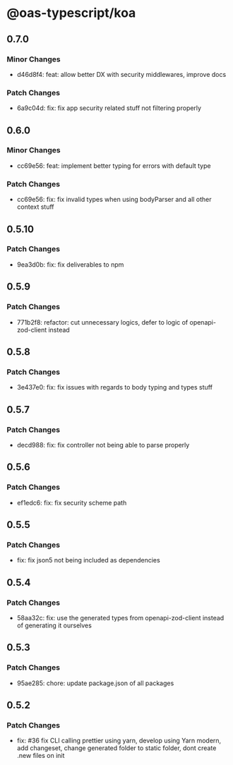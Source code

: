 # @oas-typescript/koa

## 0.7.0

### Minor Changes

- d46d8f4: feat: allow better DX with security middlewares, improve docs

### Patch Changes

- 6a9c04d: fix: fix app security related stuff not filtering properly

## 0.6.0

### Minor Changes

- cc69e56: feat: implement better typing for errors with default type

### Patch Changes

- cc69e56: fix: fix invalid types when using bodyParser and all other context stuff

## 0.5.10

### Patch Changes

- 9ea3d0b: fix: fix deliverables to npm

## 0.5.9

### Patch Changes

- 771b2f8: refactor: cut unnecessary logics, defer to logic of openapi-zod-client instead

## 0.5.8

### Patch Changes

- 3e437e0: fix: fix issues with regards to body typing and types stuff

## 0.5.7

### Patch Changes

- decd988: fix: fix controller not being able to parse properly

## 0.5.6

### Patch Changes

- ef1edc6: fix: fix security scheme path

## 0.5.5

### Patch Changes

- fix: fix json5 not being included as dependencies

## 0.5.4

### Patch Changes

- 58aa32c: fix: use the generated types from openapi-zod-client instead of generating it ourselves

## 0.5.3

### Patch Changes

- 95ae285: chore: update package.json of all packages

## 0.5.2

### Patch Changes

- fix: #36 fix CLI calling prettier using yarn, develop using Yarn modern, add changeset, change generated folder to static folder, dont create .new files on init
